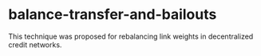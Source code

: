 # balance-transfer-and-bailouts
This technique was proposed for rebalancing link weights in decentralized credit networks.
